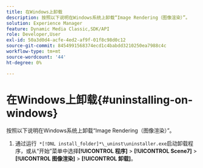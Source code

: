 ```yaml
---
title: 在Windows上卸载
description: 按照以下说明在Windows系统上卸载“Image Rendering（图像渲染）”。
solution: Experience Manager
feature: Dynamic Media Classic,SDK/API
role: Developer,User
exl-id: 50a3d0d4-acfe-4ed2-af9f-01f8c98d0c12
source-git-commit: 8454991568374ecd1c4babdd3210250ea7988c4c
workflow-type: tm+mt
source-wordcount: '44'
ht-degree: 0%

---
```


# 在Windows上卸载{#uninstalling-on-windows}

按照以下说明在Windows系统上卸载“Image Rendering（图像渲染）”。

1. 通过运行` *[!DNL install_folder]*\_uninst\uninstaller.exe`启动卸载程序，或从“开始”菜单中选择&#x200B;**[!UICONTROL 程序]** > **[!UICONTROL Scene7]** > **[!UICONTROL 图像渲染]** > **[!UICONTROL 卸载]**。
